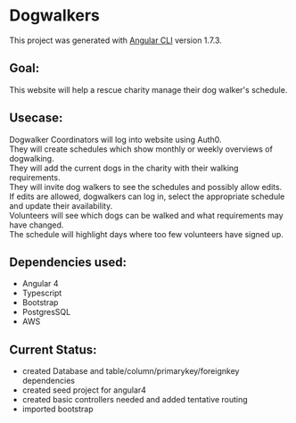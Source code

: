 # Dogwalkers

This project was generated with [Angular CLI](https://github.com/angular/angular-cli) version 1.7.3.

## Goal:
This website will help a rescue charity manage their dog walker's schedule. 

## Usecase: 
Dogwalker Coordinators will log into website using Auth0.  
They will create schedules which show monthly or weekly overviews of dogwalking.   
They will add the current dogs in the charity with their walking requirements.   
They will invite dog walkers to see the schedules and possibly allow edits.   
If edits are allowed, dogwalkers can log in, select the appropriate schedule and update their availability.   
Volunteers will see which dogs can be walked and what requirements may have changed.  
The schedule will highlight days where too few volunteers have signed up.  

## Dependencies used:
* Angular 4
* Typescript
* Bootstrap
* PostgresSQL
* AWS


## Current Status:
* created Database and table/column/primarykey/foreignkey dependencies
* created seed project for angular4
* created basic controllers needed and added tentative routing
* imported bootstrap
